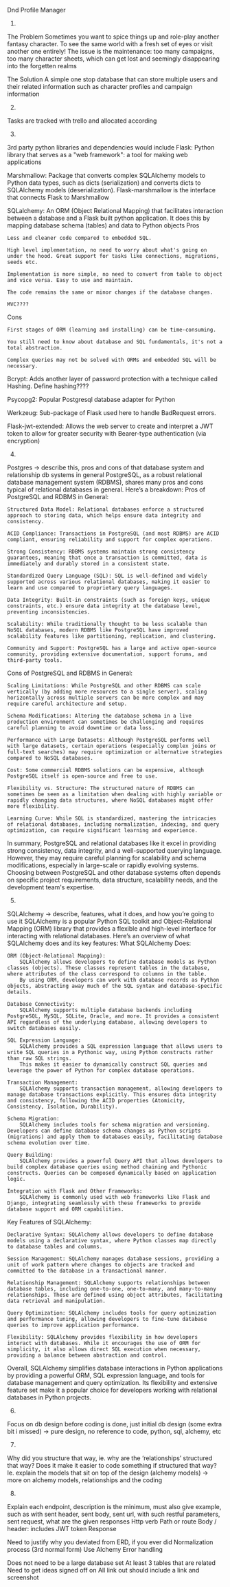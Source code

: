 Dnd Profile Manager

1.
The Problem 
Sometimes you want to spice things up and role-play another fantasy character. To see the same world with a fresh set of eyes or visit another one entirely! The issue is the maintenance: too many campaigns, too many character sheets, which can get lost and seemingly disappearing into the forgetten realms

The Solution
A simple one stop database that can store multiple users and their related information such as character profiles and campaign information 

2.
Tasks are tracked with trello and allocated according

3.
3rd party python libraries and dependencies would include
Flask: Python library that serves as a "web framework": a tool for making web applications

Marshmallow: Package that converts complex SQLAlchemy models to Python data types, such as dicts (serialization) and converts dicts to SQLAlchemy models (deserialization). Flask-marshmallow is the interface that connects Flask to Marshmallow  

SQLalchemy: An ORM (Object Relational Mapping) that facilitates interaction between a database and a Flask built python application. It does this by mapping database schema (tables) and data to Python objects
Pros

    Less and cleaner code compared to embedded SQL.

    High level implementation, no need to worry about what's going on under the hood. Great support for tasks like connections, migrations, seeds etc.

    Implementation is more simple, no need to convert from table to object and vice versa. Easy to use and maintain.

    The code remains the same or minor changes if the database changes.

    MVC????

Cons

    First stages of ORM (learning and installing) can be time-consuming.

    You still need to know about database and SQL fundamentals, it's not a total abstraction.

    Complex queries may not be solved with ORMs and embedded SQL will be necessary.

Bcrypt: Adds another layer of password protection with a technique called Hashing. Define hashing????

Psycopg2: Popular Postgresql database adapter for Python

Werkzeug: Sub-package of Flask used here to handle BadRequest errors. 

Flask-jwt-extended: Allows the web server to create and interpret a JWT token to allow for greater security with Bearer-type authentication (via encryption)

4.
Postgres → describe this, pros and cons of that database system and relationship db systems in general
PostgreSQL, as a robust relational database management system (RDBMS), shares many pros and cons typical of relational databases in general. Here’s a breakdown:
Pros of PostgreSQL and RDBMS in General:

    Structured Data Model: Relational databases enforce a structured approach to storing data, which helps ensure data integrity and consistency.

    ACID Compliance: Transactions in PostgreSQL (and most RDBMS) are ACID compliant, ensuring reliability and support for complex operations.

    Strong Consistency: RDBMS systems maintain strong consistency guarantees, meaning that once a transaction is committed, data is immediately and durably stored in a consistent state.

    Standardized Query Language (SQL): SQL is well-defined and widely supported across various relational databases, making it easier to learn and use compared to proprietary query languages.

    Data Integrity: Built-in constraints (such as foreign keys, unique constraints, etc.) ensure data integrity at the database level, preventing inconsistencies.

    Scalability: While traditionally thought to be less scalable than NoSQL databases, modern RDBMS like PostgreSQL have improved scalability features like partitioning, replication, and clustering.

    Community and Support: PostgreSQL has a large and active open-source community, providing extensive documentation, support forums, and third-party tools.

Cons of PostgreSQL and RDBMS in General:

    Scaling Limitations: While PostgreSQL and other RDBMS can scale vertically (by adding more resources to a single server), scaling horizontally across multiple servers can be more complex and may require careful architecture and setup.

    Schema Modifications: Altering the database schema in a live production environment can sometimes be challenging and requires careful planning to avoid downtime or data loss.

    Performance with Large Datasets: Although PostgreSQL performs well with large datasets, certain operations (especially complex joins or full-text searches) may require optimization or alternative strategies compared to NoSQL databases.

    Cost: Some commercial RDBMS solutions can be expensive, although PostgreSQL itself is open-source and free to use.

    Flexibility vs. Structure: The structured nature of RDBMS can sometimes be seen as a limitation when dealing with highly variable or rapidly changing data structures, where NoSQL databases might offer more flexibility.

    Learning Curve: While SQL is standardized, mastering the intricacies of relational databases, including normalization, indexing, and query optimization, can require significant learning and experience.

In summary, PostgreSQL and relational databases like it excel in providing strong consistency, data integrity, and a well-supported querying language. However, they may require careful planning for scalability and schema modifications, especially in large-scale or rapidly evolving systems. Choosing between PostgreSQL and other database systems often depends on specific project requirements, data structure, scalability needs, and the development team's expertise.

5.
SQLAlchemy → describe, features, what it does, and how you’re going to use it 
SQLAlchemy is a popular Python SQL toolkit and Object-Relational Mapping (ORM) library that provides a flexible and high-level interface for interacting with relational databases. Here’s an overview of what SQLAlchemy does and its key features:
What SQLAlchemy Does:

    ORM (Object-Relational Mapping):
        SQLAlchemy allows developers to define database models as Python classes (objects). These classes represent tables in the database, where attributes of the class correspond to columns in the table.
        By using ORM, developers can work with database records as Python objects, abstracting away much of the SQL syntax and database-specific details.

    Database Connectivity:
        SQLAlchemy supports multiple database backends including PostgreSQL, MySQL, SQLite, Oracle, and more. It provides a consistent API regardless of the underlying database, allowing developers to switch databases easily.

    SQL Expression Language:
        SQLAlchemy provides a SQL expression language that allows users to write SQL queries in a Pythonic way, using Python constructs rather than raw SQL strings.
        This makes it easier to dynamically construct SQL queries and leverage the power of Python for complex database operations.

    Transaction Management:
        SQLAlchemy supports transaction management, allowing developers to manage database transactions explicitly. This ensures data integrity and consistency, following the ACID properties (Atomicity, Consistency, Isolation, Durability).

    Schema Migration:
        SQLAlchemy includes tools for schema migration and versioning. Developers can define database schema changes as Python scripts (migrations) and apply them to databases easily, facilitating database schema evolution over time.

    Query Building:
        SQLAlchemy provides a powerful Query API that allows developers to build complex database queries using method chaining and Pythonic constructs. Queries can be composed dynamically based on application logic.

    Integration with Flask and Other Frameworks:
        SQLAlchemy is commonly used with web frameworks like Flask and Django, integrating seamlessly with these frameworks to provide database support and ORM capabilities.

Key Features of SQLAlchemy:

    Declarative Syntax: SQLAlchemy allows developers to define database models using a declarative syntax, where Python classes map directly to database tables and columns.

    Session Management: SQLAlchemy manages database sessions, providing a unit of work pattern where changes to objects are tracked and committed to the database in a transactional manner.

    Relationship Management: SQLAlchemy supports relationships between database tables, including one-to-one, one-to-many, and many-to-many relationships. These are defined using object attributes, facilitating data retrieval and manipulation.

    Query Optimization: SQLAlchemy includes tools for query optimization and performance tuning, allowing developers to fine-tune database queries to improve application performance.

    Flexibility: SQLAlchemy provides flexibility in how developers interact with databases. While it encourages the use of ORM for simplicity, it also allows direct SQL execution when necessary, providing a balance between abstraction and control.

Overall, SQLAlchemy simplifies database interactions in Python applications by providing a powerful ORM, SQL expression language, and tools for database management and query optimization. Its flexibility and extensive feature set make it a popular choice for developers working with relational databases in Python projects.

6.
Focus on db design before coding is done, just initial db design (some extra bit i missed) → pure design, no reference to code, python, sql, alchemy, etc 

7.
Why did you structure that way, ie. why are the ‘relationships’ structured that way? Does it make it easier to code something if structured that way? Ie. explain the models that sit on top of the design (alchemy models) → more on alchemy models, relationships and the coding

8.
Explain each endpoint, description is the minimum, must also give example, such as with sent header, sent body, sent url, with such restful parameters, sent request, what are the given responses
Http verb
Path or route
Body / header: includes JWT token
Response

Need to justify why you deviated from ERD, if you ever did
Normalization process (3rd normal form)
Use Alchemy
Error handling

Does not need to be a large database set
At least 3 tables that are related 
Need to get ideas signed off on
All link out should include a link and screenshot



